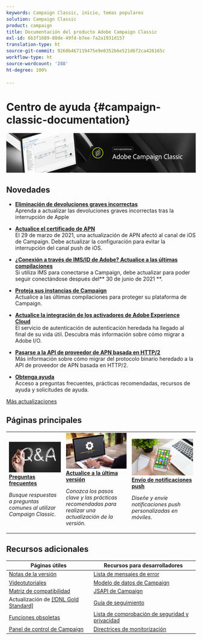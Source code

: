 ```yaml
---
keywords: Campaign Classic, inicio, temas populares
solution: Campaign Classic
product: campaign
title: Documentación del producto Adobe Campaign Classic
exl-id: 6b3f1689-80de-49fd-b7ee-7a2a1931d157
translation-type: ht
source-git-commit: 9260b467119475e9e0352b6e521d6f2ca426165c
workflow-type: ht
source-wordcount: '288'
ht-degree: 100%

---
```


# Centro de ayuda {#campaign-classic-documentation}

![](platform/using/assets/do-not-localize/banner_acc_doc.jpg)

## Novedades

* **[Eliminación de devoluciones graves incorrectas](delivery/using/update-bounce-qualification.md)**<br/> Aprenda a actualizar las devoluciones graves incorrectas tras la interrupción de Apple

* **[Actualice el certificado de APN](technotes/ios-certificate-update.md)**<br/> El 29 de marzo de 2021, una actualización de APN afectó al canal de iOS de Campaign. Debe actualizar la configuración para evitar la interrupción del canal push de iOS.

* **[¿Conexión a través de IMS/ID de Adobe? Actualice a las últimas compilaciones](integrations/using/about-adobe-id.md)**<br/> Si utiliza IMS para conectarse a Campaign, debe actualizar para poder seguir conectándose después del** 30 de junio de 2021 **.

* **[Proteja sus instancias de Campaign](technotes/acc-config-updates.md)**<br/> Actualice a las últimas compilaciones para proteger su plataforma de Campaign.

* **[Actualice la integración de los activadores de Adobe Experience Cloud](integrations/using/configuring-adobe-io.md)**<br/> El servicio de autenticación de autenticación heredada ha llegado al final de su vida útil. Descubra más información sobre cómo migrar a Adobe I/O.

* **[Pasarse a la API de proveedor de APN basada en HTTP/2](https://helpx.adobe.com/campaign/kb/migrate-to-apns-http2.html?lang=es)**<br/> Más información sobre cómo migrar del protocolo binario heredado a la API de proveedor de APN basada en HTTP/2.

* **[Obtenga ayuda](support.md)**<br/> Acceso a preguntas frecuentes, prácticas recomendadas, recursos de ayuda y solicitudes de ayuda.

[Más actualizaciones](/help/rn/using/documentation-updates.md)

## Páginas principales

<table style="table-layout:fixed">
<tr>
  <td>
    <a href="platform/using/common-questions.md">
      <img alt="Preguntas frecuentes" src="platform/using/assets/FAQ.png"/>
    </a>
    <div>
      <a href="platform/using/common-questions.md">
    <strong>Preguntas frecuentes</strong>
    </a>
    </div>
    <p>
    <em>Busque respuestas a preguntas comunes al utilizar Campaign Classic</em>.
    <p>
  </td>
   <td>
    <a href="production/using/build-upgrade.md">
      <img alt="Generar actualización" src="platform/using/assets/upgrade.png" />
    </a>
    <div>
      <a href="production/using/build-upgrade.md">
    <strong>Actualice a la última versión</strong>
    </a>
    </div>
    <p>
    <em>Conozca los pasos clave y las prácticas recomendadas para realizar una actualización de la versión.</em>
    <p>
  </td>
  <td>
    <a href="delivery/using/creating-notifications.md">
       <img alt="Notificaciones push" src="platform/using/assets/push.png" />
    </a>
    <div>
       <a href="delivery/using/creating-notifications.md">
    <strong>Envío de notificaciones push</strong>
    </a>
    </div>
    <p>
    <em>Diseñe y envíe notificaciones push personalizadas en móviles.</em>
    <p>
  </td>
</tr>
</table>

## Recursos adicionales

| Páginas útiles | Recursos para desarrolladores |
|---|---|
| [Notas de la versión](/help/rn/using/latest-release.md) | [Lista de mensajes de error](https://docs.adobe.com/content/help/en/campaign-classic/technicalresources/error_messages/error_codes.html) |
| [Videotutoriales](https://experienceleague.adobe.com/docs/campaign-classic-learn/tutorials/overview.html?lang=es) | [Modelo de datos de Campaign](configuration/using/about-data-model.md) |
| [Matriz de compatibilidad](rn/using/compatibility-matrix.md) | [JSAPI de Campaign](https://docs.adobe.com/content/help/en/campaign-classic/technicalresources/api/p-1.html) |
| Actualización de [[!DNL Gold Standard] ](rn/using/gs-overview.md) | [Guía de seguimiento](https://helpx.adobe.com/es/campaign/kb/acc-tracking.html) |
| [Funciones obsoletas](rn/using/deprecated-features.md) | [Lista de comprobación de seguridad y privacidad](https://helpx.adobe.com/es/campaign/kb/acc-security.html) |
| [Panel de control de Campaign](https://experienceleague.adobe.com/docs/control-panel/using/control-panel-home.html?lang=es) | [Directrices de monitorización](production/using/monitoring-guidelines.md) |

